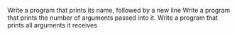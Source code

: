 Write a program that prints its name, followed by a new line
Write a program that prints the number of arguments passed into it.
Write a program that prints all arguments it receives

